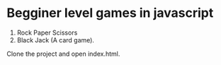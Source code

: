 # Begginer level games in javascript
1. Rock Paper Scissors
2. Black Jack (A card game).

Clone the project and open index.html.
